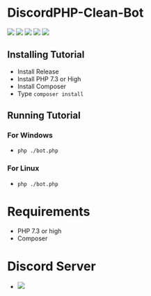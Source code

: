 # DiscordPHP-Clean-Bot
[<a href="https://discord.gg/YM9cuQdAGy"><img src="https://img.shields.io/discord/115233111977099271?label=Discord"></a>](#) [<a href="#"><img src="https://img.shields.io/github/issues/bariscodefx/DiscordPHP-Clean-Bot"></a>](#) [<a href="#"><img src="https://img.shields.io/github/forks/bariscodefx/DiscordPHP-Clean-Bot"></a>](#) [<a href="#"><img src="https://img.shields.io/github/stars/bariscodefx/DiscordPHP-Clean-Bot"></a>](#) [<a href="#"><img src="https://img.shields.io/github/license/bariscodefx/DiscordPHP-Clean-Bot"></a>](#)
## Installing Tutorial
* Install Release
* Install PHP 7.3 or High
* Install Composer
* Type `composer install`
## Running Tutorial
### For Windows
* `php ./bot.php`
### For Linux
* `php ./bot.php`
# Requirements
* PHP 7.3 or high
* Composer
# Discord Server
* <a href="https://discord.gg/YM9cuQdAGy"><img src="https://img.shields.io/discord/115233111977099271?label=Discord"></a>